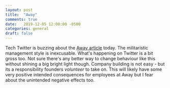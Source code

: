 ```yaml
---
layout: post
title:  "Away"
comments: true
date:   2019-12-05 12:00:00 -0500
categories: general
draft: false
---
```


Tech Twitter is buzzing about the [Away article](https://www.theverge.com/2019/12/5/20995453/away-luggage-ceo-steph-korey-toxic-work-environment-travel-inclusion) today. The militaristic management style is inexcusable. What's happening on Twitter is a bit gross too. Not sure there's any better way to change behaviour like this without shining a big bright light though. Company building is not easy - but its a responsibility founders _volunteer_ to take on. This will likely have some very positive intended consequences for employees at Away but I fear about the unintended negative effects too.